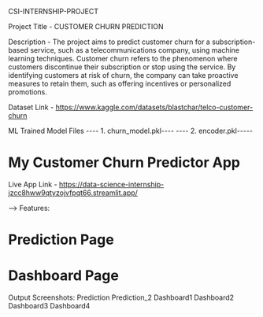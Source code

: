 CSI-INTERNSHIP-PROJECT

Project Title - CUSTOMER CHURN PREDICTION

Description - 
The project aims to predict customer churn for a subscription-based service, such
as a telecommunications company, using machine learning techniques. Customer churn refers to the
phenomenon where customers discontinue their subscription or stop using the service. By identifying 
customers at risk of churn, the company can take proactive measures to retain them, such as offering 
incentives or personalized promotions.

Dataset Link - https://www.kaggle.com/datasets/blastchar/telco-customer-churn

ML Trained Model Files
---- 1. churn_model.pkl----
---- 2. encoder.pkl-----

# My Customer Churn Predictor App
Live App Link - https://data-science-internship-jzcc8hww9qtyzojvfpqt66.streamlit.app/

--> Features:
# Prediction Page
# Dashboard Page

Output Screenshots: 
Prediction
Prediction_2
Dashboard1
Dashboard2
Dashboard3
Dashboard4
